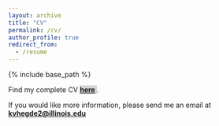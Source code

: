 ```yaml
---
layout: archive
title: "CV"
permalink: /cv/
author_profile: true
redirect_from:
  - /resume
---
```


{% include base_path %}

Find my complete CV </span> <span style="color:blue;background:lightgray"> **[here](https://www.kartikhegde.net/files/kartik_hegde_cv.pdf)** </span>.


If you would like more information, please send me an email at **kvhegde2@illinois.edu**
  
